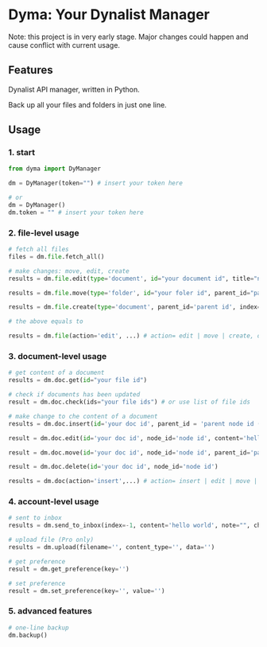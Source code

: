 # Dyma: Your Dynalist Manager

Note: this project is in very early stage. Major changes could happen and cause conflict with current usage. 

## Features

Dynalist API manager, written in Python.

Back up all your files and folders in just one line.

## Usage

### 1. start

```python
from dyma import DyManager

dm = DyManager(token="") # insert your token here

# or
dm = DyManager()
dm.token = "" # insert your token here
```

### 2. file-level usage

```python
# fetch all files
files = dm.file.fetch_all()

# make changes: move, edit, create
results = dm.file.edit(type='document', id="your document id", title="new title")

results = dm.file.move(type='folder', id="your foler id", parent_id="parent id", index=3)

results = dm.file.create(type='document', parent_id='parent id', index=3, title='new title')

# the above equals to

results = dm.file(action='edit', ...) # action= edit | move | create, other paramters are the same
```

### 3. document-level usage

```python
# get content of a document
results = dm.doc.get(id="your file id")

# check if documents has been updated
result = dm.doc.check(ids="your file ids") # or use list of file ids

# make change to che content of a document
results = dm.doc.insert(id='your doc id', parent_id = 'parent node id (default: root)', content='hello world')

result = dm.doc.edit(id='your doc id', node_id='node id', content='hello world')

result = dm.doc.move(id='your doc id', node_id='node id', parent_id='parent node id', index=3)

result = dm.doc.delete(id='your doc id', node_id='node id')

results = dm.doc(action='insert',...) # action= insert | edit | move | delete, other paramters are the same
```

### 4. account-level usage
```python
# sent to inbox
results = dm.send_to_inbox(index=-1, content='hello world', note="", checked=True, checkbox=True)

# upload file (Pro only)
results = dm.upload(filename='', content_type='', data='')

# get preference
result = dm.get_preference(key='')

# set preference
result = dm.set_preference(key='', value='')
```

### 5. advanced features
```python
# one-line backup
dm.backup()
```
